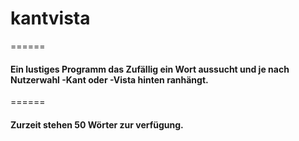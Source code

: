 # kantvista
======
#### Ein lustiges Programm das Zufällig ein Wort aussucht und je nach Nutzerwahl -Kant oder -Vista hinten ranhängt.
======
#### Zurzeit stehen 50 Wörter zur verfügung.
